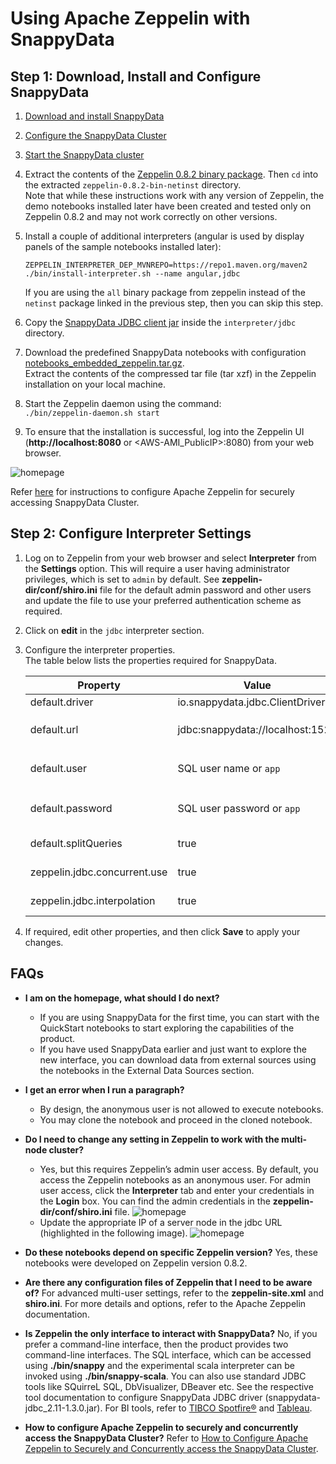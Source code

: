 <a id="howto-zeppelin"></a>
# Using Apache Zeppelin with SnappyData


## Step 1: Download, Install and Configure SnappyData

1. [Download and install SnappyData](../install/index.md)

2. [Configure the SnappyData Cluster](../configuring_cluster/configuring_cluster.md)

3. [Start the SnappyData cluster](start_snappy_cluster.md)

4. Extract the contents of the [Zeppelin 0.8.2 binary package](http://archive.apache.org/dist/zeppelin/zeppelin-0.8.2/zeppelin-0.8.2-bin-netinst.tgz).
   Then `cd` into the extracted `zeppelin-0.8.2-bin-netinst` directory.</br>
   Note that while these instructions work with any version of Zeppelin, the demo notebooks installed later
   have been created and tested only on Zeppelin 0.8.2 and may not work correctly on other versions.

5. Install a couple of additional interpreters (angular is used by display panels of the sample notebooks installed later):
    ```
    ZEPPELIN_INTERPRETER_DEP_MVNREPO=https://repo1.maven.org/maven2 ./bin/install-interpreter.sh --name angular,jdbc
    ```
   If you are using the `all` binary package from zeppelin instead of the `netinst` package linked in the previous step,
   then you can skip this step.

6. Copy the [SnappyData JDBC client jar](https://github.com/TIBCOSoftware/snappydata/releases/download/v1.3.0/snappydata-jdbc_2.11-1.3.0.jar)
   inside the `interpreter/jdbc` directory.

7. Download the predefined SnappyData notebooks with configuration [notebooks\_embedded\_zeppelin.tar.gz](https://github.com/TIBCOSoftware/snappy-zeppelin-interpreter/blob/master/examples/notebook/notebooks_embedded_zeppelin.tar.gz). </br>
   Extract the contents of the compressed tar file (tar xzf) in the Zeppelin installation on your local machine.

8. Start the Zeppelin daemon using the command: </br> `./bin/zeppelin-daemon.sh start`

9. To ensure that the installation is successful, log into the Zeppelin UI (**http://localhost:8080** or <AWS-AMI\_PublicIP>:8080) from your web browser.

![homepage](../Images/zeppelin.png)

Refer [here](concurrent_apache_zeppelin_access_to_secure_snappydata.md) for instructions to configure Apache Zeppelin for securely accessing SnappyData Cluster.


## Step 2: Configure Interpreter Settings

1. Log on to Zeppelin from your web browser and select **Interpreter** from the **Settings** option.
   This will require a user having administrator privileges, which is set to `admin` by default.
   See **zeppelin-dir/conf/shiro.ini** file for the default admin password and other users and
   update the file to use your preferred authentication scheme as required.

2. Click on **edit** in the `jdbc` interpreter section.

3. Configure the interpreter properties. </br>The table below lists the properties required for SnappyData.

   | Property    | Value | Description |
   |-------------|-------|-------------|
   |default.driver               |io.snappydata.jdbc.ClientDriver  |Specify the JDBC driver for SnappyData |
   |default.url                  |jdbc:snappydata://localhost:1527 |Specify the JDBC URL for SnappyData cluster in the format `jdbc:snappydata://<locator_hostname>:1527` |
   |default.user                 |SQL user name or `app`           |If security is enabled in the SnappyData cluster, then the configured user name else `app` |
   |default.password             |SQL user password or `app`       |If security is enabled in the SnappyData cluster, then the password of the user else can be anything |
   |default.splitQueries         |true                             |Each query in a paragraph is executed apart and returns the result |
   |zeppelin.jdbc.concurrent.use |true                             |Specify the Zeppelin scheduler to be used. </br>Select **True** for Fair and **False** for FIFO |
   |zeppelin.jdbc.interpolation  |true                             |If interpolation of `ZeppelinContext` objects into the paragraph text is allowed |

4. If required, edit other properties, and then click **Save** to apply your changes.</br>


## FAQs

* **I am on the homepage, what should I do next?**
    *	If you are using SnappyData for the first time, you can start with the QuickStart notebooks to start exploring the capabilities of the product.
    *	If you have used SnappyData earlier and just want to explore the new interface, you can download data from external sources using the notebooks in the External Data Sources section.

* **I get an error when I run a paragraph?**
    *	By design, the anonymous user is not allowed to execute notebooks.
    *	You may clone the notebook and proceed in the cloned notebook.

* **Do I need to change any setting in Zeppelin to work with the multi-node cluster?**
    *	Yes, but this requires Zeppelin’s admin user access. By default, you access the Zeppelin notebooks as an anonymous user. For admin user access, click the **Interpreter** tab and enter your credentials in the **Login** box. You can find the admin credentials in the **zeppelin-dir/conf/shiro.ini** file.
    ![homepage](../Images/zeppelin_3.png)
    *	Update the appropriate IP of a server node in the jdbc URL (highlighted in the following image).
    ![homepage](../Images/zeppelin_2.png)

* **Do these notebooks depend on specific Zeppelin version?**
    Yes, these notebooks were developed on Zeppelin version 0.8.2.

* **Are there any configuration files of Zeppelin that I need to be aware of?**
    For advanced multi-user settings, refer to the **zeppelin-site.xml** and **shiro.ini**. For more details and options,  refer to the Apache Zeppelin documentation.

* **Is Zeppelin the only interface to interact with SnappyData?**
    No, if you prefer a command-line interface, then the product provides two command-line interfaces. The SQL interface, which can be accessed using **./bin/snappy** and the experimental scala interpreter can be invoked using **./bin/snappy-scala**.
    You can also use standard JDBC tools like SQuirreL SQL, DbVisualizer, DBeaver etc.
    See the respective tool documentation to configure SnappyData JDBC driver (snappydata-jdbc_2.11-1.3.0.jar).
    For BI tools, refer to [TIBCO Spotfire®](connecttibcospotfire.md) and [Tableau](tableauconnect.md).

* **How to configure Apache Zeppelin to securely and concurrently access the SnappyData Cluster?**
    Refer to [How to Configure Apache Zeppelin to Securely and Concurrently access the SnappyData Cluster](concurrent_apache_zeppelin_access_to_secure_snappydata.md).
